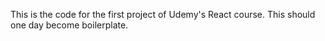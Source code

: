 This is the code for the first project of Udemy's React course. This should one day become boilerplate.